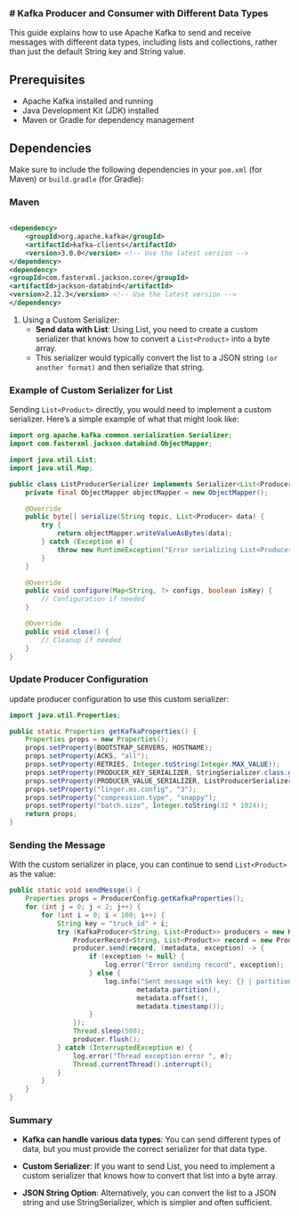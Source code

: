 ### # Kafka Producer and Consumer with Different Data Types

This guide explains how to use Apache Kafka to send and receive messages with different data types, including lists and
collections, rather than just the default String key and String value.

## Prerequisites

- Apache Kafka installed and running
- Java Development Kit (JDK) installed
- Maven or Gradle for dependency management

## Dependencies

Make sure to include the following dependencies in your `pom.xml` (for Maven) or `build.gradle` (for Gradle):

### Maven

```xml

<dependency>
    <groupId>org.apache.kafka</groupId>
    <artifactId>kafka-clients</artifactId>
    <version>3.0.0</version> <!-- Use the latest version -->
</dependency>
<dependency>
<groupId>com.fasterxml.jackson.core</groupId>
<artifactId>jackson-databind</artifactId>
<version>2.12.3</version> <!-- Use the latest version -->
</dependency>
```

1. Using a Custom Serializer:
    - **Send data with List**: Using List<Producer>, you need to create a custom serializer that knows how to convert a
      `List<Product>` into a byte array.
    - This serializer would typically convert the list to a JSON string `(or another format)` and then serialize that
      string.

### Example of Custom Serializer for List

Sending `List<Product>` directly, you would need to implement a custom serializer. Here’s a simple example of what
that might look like:

```java
import org.apache.kafka.common.serialization.Serializer;
import com.fasterxml.jackson.databind.ObjectMapper;

import java.util.List;
import java.util.Map;

public class ListProducerSerializer implements Serializer<List<Producer>> {
    private final ObjectMapper objectMapper = new ObjectMapper();

    @Override
    public byte[] serialize(String topic, List<Producer> data) {
        try {
            return objectMapper.writeValueAsBytes(data);
        } catch (Exception e) {
            throw new RuntimeException("Error serializing List<Producer>", e);
        }
    }

    @Override
    public void configure(Map<String, ?> configs, boolean isKey) {
        // Configuration if needed
    }

    @Override
    public void close() {
        // Cleanup if needed
    }
}
```

### Update Producer Configuration

update producer configuration to use this custom serializer:

```java
import java.util.Properties;

public static Properties getKafkaProperties() {
    Properties props = new Properties();
    props.setProperty(BOOTSTRAP_SERVERS, HOSTNAME);
    props.setProperty(ACKS, "all");
    props.setProperty(RETRIES, Integer.toString(Integer.MAX_VALUE));
    props.setProperty(PRODUCER_KEY_SERIALIZER, StringSerializer.class.getName());
    props.setProperty(PRODUCER_VALUE_SERIALIZER, ListProducerSerializer.class.getName()); // Use your custom serializer
    props.setProperty("linger.ms.config", "3");
    props.setProperty("compression.type", "snappy");
    props.setProperty("batch.size", Integer.toString(32 * 1024));
    return props;
}

```

### Sending the Message

With the custom serializer in place, you can continue to send `List<Product>` as the value:

```java
public static void sendMessge() {
    Properties props = ProducerConfig.getKafkaProperties();
    for (int j = 0; j < 2; j++) {
        for (int i = 0; i < 100; i++) {
            String key = "truck_id" + i;
            try (KafkaProducer<String, List<Product>> producers = new KafkaProducer<>(props)) {
                ProducerRecord<String, List<Product>> record = new ProducerRecord<>(TOPIC, key, producers);
                producer.send(record, (metadata, exception) -> {
                    if (exception != null) {
                        log.error("Error sending record", exception);
                    } else {
                        log.info("Sent message with key: {} | partition: {} |, offset: {} |, timestamp: {} |", key,
                                metadata.partition(),
                                metadata.offset(),
                                metadata.timestamp());
                    }
                });
                Thread.sleep(500);
                producer.flush();
            } catch (InterruptedException e) {
                log.error("Thread exception error ", e);
                Thread.currentThread().interrupt();
            }
        }
    }
}

```

### Summary

- **Kafka can handle various data types**: You can send different types of data, but you must provide the correct
  serializer for that data type.

- **Custom Serializer**: If you want to send List<Producer>, you need to implement a custom serializer that knows how
  to convert that list into a byte array.

- **JSON String Option**: Alternatively, you can convert the list to a JSON string and use StringSerializer, which is
  simpler and often sufficient.
